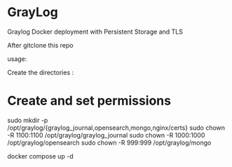 # GrayLog
Graylog Docker deployment with Persistent Storage and TLS 

After gitclone this repo 

usage:

Create the directories :
# Create and set permissions
sudo mkdir -p /opt/graylog/{graylog_journal,opensearch,mongo,nginx/certs}
sudo chown -R 1100:1100 /opt/graylog/graylog_journal
sudo chown -R 1000:1000 /opt/graylog/opensearch
sudo chown -R 999:999   /opt/graylog/mongo

docker compose up -d


